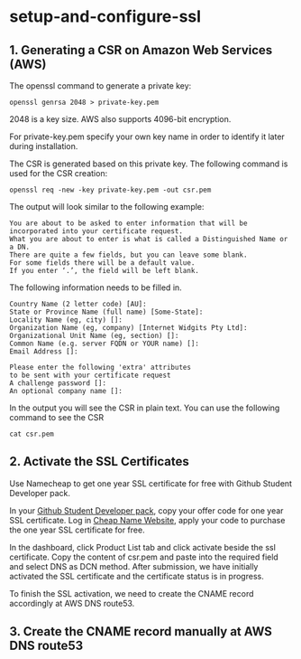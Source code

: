 # setup-and-configure-ssl

## 1. Generating a CSR on Amazon Web Services (AWS)

The openssl command to generate a private key:
```
openssl genrsa 2048 > private-key.pem
```
2048 is a key size. AWS also supports 4096-bit encryption.

For private-key.pem specify your own key name in order to identify it later during installation.

The CSR is generated based on this private key. The following command is used for the CSR creation:
```
openssl req -new -key private-key.pem -out csr.pem
```

The output will look similar to the following example:
```
You are about to be asked to enter information that will be incorporated into your certificate request.
What you are about to enter is what is called a Distinguished Name or a DN.
There are quite a few fields, but you can leave some blank.
For some fields there will be a default value.
If you enter ‘.’, the field will be left blank.
```

The following information needs to be filled in.
```
Country Name (2 letter code) [AU]:
State or Province Name (full name) [Some-State]:
Locality Name (eg, city) []:
Organization Name (eg, company) [Internet Widgits Pty Ltd]:
Organizational Unit Name (eg, section) []:
Common Name (e.g. server FQDN or YOUR name) []:
Email Address []:

Please enter the following 'extra' attributes
to be sent with your certificate request
A challenge password []:
An optional company name []:
```

In the output you will see the CSR in plain text. You can use the following command to see the CSR
```
cat csr.pem 
```

## 2. Activate the SSL Certificates

Use Namecheap to get one year SSL certificate for free with Github Student Developer pack.

In your [Github Student Developer pack](https://education.github.com/pack), copy your offer code for one year SSL certificate.
Log in [Cheap Name Website](https://www.namecheap.com/cart/addtocart.aspx?producttype=ssl&product=positivessl&action=purchase&period=1-YEAR&qty=1), apply your code to purchase the one year SSL certificate for free.

In the dashboard, click Product List tab and click activate beside the ssl certificate. Copy the content of csr.pem and paste into the required field and select DNS as DCN method. After submission, we have initially activated the SSL certificate and the certificate status is in progress. 

To finish the SSL activation, we need to create the CNAME record accordingly at AWS DNS route53.

## 3. Create the CNAME record manually at AWS DNS route53 
